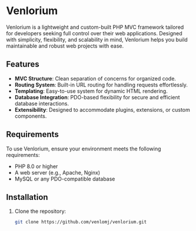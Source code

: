 # Venlorium

Venlorium is a lightweight and custom-built PHP MVC framework tailored for developers seeking full control over their web applications. Designed with simplicity, flexibility, and scalability in mind, Venlorium helps you build maintainable and robust web projects with ease.

## Features

- **MVC Structure**: Clean separation of concerns for organized code.
- **Routing System**: Built-in URL routing for handling requests effortlessly.
- **Templating**: Easy-to-use system for dynamic HTML rendering.
- **Database Integration**: PDO-based flexibility for secure and efficient database interactions.
- **Extensibility**: Designed to accommodate plugins, extensions, or custom components.

## Requirements

To use Venlorium, ensure your environment meets the following requirements:
- PHP 8.0 or higher
- A web server (e.g., Apache, Nginx)
- MySQL or any PDO-compatible database

## Installation

1. Clone the repository:
   ```bash
   git clone https://github.com/venlomj/venlorium.git
